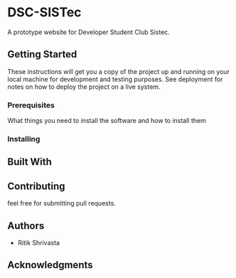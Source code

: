 # DSC-SISTec

A prototype website for Developer Student Club Sistec.

## Getting Started

These instructions will get you a copy of the project up and running on your local machine for development and testing purposes. See deployment for notes on how to deploy the project on a live system.

### Prerequisites

What things you need to install the software and how to install them

### Installing

## Built With

## Contributing

feel free for submitting pull requests.

## Authors

* Ritik Shrivasta

## Acknowledgments